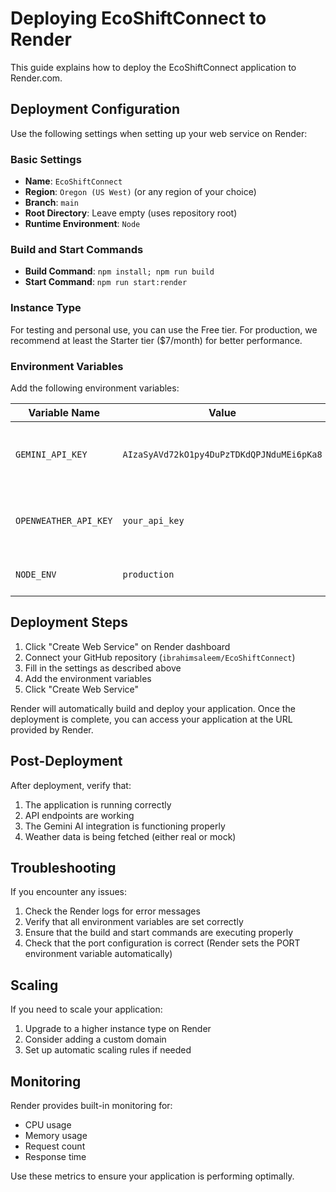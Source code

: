 # Deploying EcoShiftConnect to Render

This guide explains how to deploy the EcoShiftConnect application to Render.com.

## Deployment Configuration

Use the following settings when setting up your web service on Render:

### Basic Settings

- **Name**: `EcoShiftConnect`
- **Region**: `Oregon (US West)` (or any region of your choice)
- **Branch**: `main`
- **Root Directory**: Leave empty (uses repository root)
- **Runtime Environment**: `Node`

### Build and Start Commands

- **Build Command**: `npm install; npm run build`
- **Start Command**: `npm run start:render`

### Instance Type

For testing and personal use, you can use the Free tier. For production, we recommend at least the Starter tier ($7/month) for better performance.

### Environment Variables

Add the following environment variables:

| Variable Name | Value | Description |
|---------------|-------|-------------|
| `GEMINI_API_KEY` | `AIzaSyAVd72kO1py4DuPzTDKdQPJNduMEi6pKa8` | API key for Gemini AI (already hardcoded but better as env var) |
| `OPENWEATHER_API_KEY` | `your_api_key` | (Optional) API key for OpenWeatherMap for real weather data |
| `NODE_ENV` | `production` | Set the environment to production mode |

## Deployment Steps

1. Click "Create Web Service" on Render dashboard
2. Connect your GitHub repository (`ibrahimsaleem/EcoShiftConnect`)
3. Fill in the settings as described above
4. Add the environment variables
5. Click "Create Web Service"

Render will automatically build and deploy your application. Once the deployment is complete, you can access your application at the URL provided by Render.

## Post-Deployment

After deployment, verify that:

1. The application is running correctly
2. API endpoints are working
3. The Gemini AI integration is functioning properly
4. Weather data is being fetched (either real or mock)

## Troubleshooting

If you encounter any issues:

1. Check the Render logs for error messages
2. Verify that all environment variables are set correctly
3. Ensure that the build and start commands are executing properly
4. Check that the port configuration is correct (Render sets the PORT environment variable automatically)

## Scaling

If you need to scale your application:

1. Upgrade to a higher instance type on Render
2. Consider adding a custom domain
3. Set up automatic scaling rules if needed

## Monitoring

Render provides built-in monitoring for:

- CPU usage
- Memory usage
- Request count
- Response time

Use these metrics to ensure your application is performing optimally.
